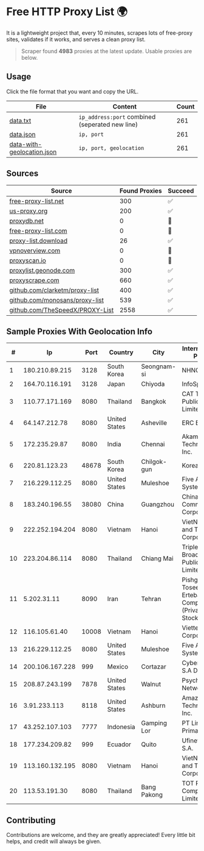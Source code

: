 
# Free HTTP Proxy List 🌍

It is a lightweight project that, every 10 minutes, scrapes lots of free-proxy sites, validates if it works, and serves a clean proxy list.


> Scraper found **4983** proxies at the latest update. Usable proxies are below.

## Usage

Click the file format that you want and copy the URL.


|File|Content|Count|
|----|-------|-----|
|[data.txt](https://raw.githubusercontent.com/themiralay/Proxy-List-World/master/data.txt)|`ip_address:port` combined (seperated new line)|261|
|[data.json](https://raw.githubusercontent.com/themiralay/Proxy-List-World/master/data.json)|`ip, port`|261|
|[data-with-geolocation.json](https://raw.githubusercontent.com/themiralay/Proxy-List-World/master/data-with-geolocation.json)|`ip, port, geolocation`|261|

## Sources

|Source|Found Proxies|Succeed|
|------|-------------|-------|
|[free-proxy-list.net](https://free-proxy-list.net)|300|✅|
|[us-proxy.org](https://www.us-proxy.org)|200|✅|
|[proxydb.net](http://proxydb.net)|0|🚫|
|[free-proxy-list.com](https://free-proxy-list.com/?page=&port=&type%5B%5D=http&type%5B%5D=https&up_time=0&search=Search)|0|🚫|
|[proxy-list.download](https://www.proxy-list.download/HTTP)|26|✅|
|[vpnoverview.com](https://vpnoverview.com/privacy/anonymous-browsing/free-proxy-servers)|0|🚫|
|[proxyscan.io](https://www.proxyscan.io)|0|🚫|
|[proxylist.geonode.com](https://proxylist.geonode.com/api/proxy-list?limit=300&page=1&sort_by=lastChecked&sort_type=desc&protocols=http,https)|300|✅|
|[proxyscrape.com](https://api.proxyscrape.com/v2/?request=displayproxies&protocol=http&timeout=10000&country=all&ssl=all&anonymity=all)|660|✅|
|[github.com/clarketm/proxy-list](https://raw.githubusercontent.com/clarketm/proxy-list/master/proxy-list-raw.txt)|400|✅|
|[github.com/monosans/proxy-list](https://raw.githubusercontent.com/monosans/proxy-list/main/proxies/http.txt)|539|✅|
|[github.com/TheSpeedX/PROXY-List](https://raw.githubusercontent.com/TheSpeedX/PROXY-List/master/http.txt)|2558|✅|


## Sample Proxies With Geolocation Info

|#|Ip|Port|Country|City|Internet Service Provider|
|-|--|----|-------|----|-------------------------|
|1|180.210.89.215|3128|South Korea|Seongnam-si|NHNCLOUD|
|2|164.70.116.191|3128|Japan|Chiyoda|InfoSphere|
|3|110.77.171.169|8080|Thailand|Bangkok|CAT Telecom Public Company Limited|
|4|64.147.212.78|8080|United States|Asheville|ERC Broadband|
|5|172.235.29.87|8080|India|Chennai|Akamai Technologies, Inc.|
|6|220.81.123.23|48678|South Korea|Chilgok-gun|Korea Telecom|
|7|216.229.112.25|8080|United States|Muleshoe|Five Area Systems, LLC|
|8|183.240.196.55|38080|China|Guangzhou|China Mobile Communications Corporation|
|9|222.252.194.204|8080|Vietnam|Hanoi|VietNam Post and Telecom Corporation|
|10|223.204.86.114|8080|Thailand|Chiang Mai|Triple T Broadband Public Company Limited|
|11|5.202.31.11|8090|Iran|Tehran|Pishgaman Toseeh Ertebatat Company (Private Joint Stock)|
|12|116.105.61.40|10008|Vietnam|Hanoi|Viettel Corporation|
|13|216.229.112.25|8080|United States|Muleshoe|Five Area Systems, LLC|
|14|200.106.167.228|999|Mexico|Cortazar|Cybernetworks S.A De C.V|
|15|208.87.243.199|7878|United States|Walnut|Psychz Networks|
|16|3.91.233.113|8118|United States|Ashburn|Amazon Technologies Inc.|
|17|43.252.107.103|7777|Indonesia|Gamping Lor|PT Lintas Data Prima|
|18|177.234.209.82|999|Ecuador|Quito|Ufinet Panama S.A.|
|19|113.160.132.195|8080|Vietnam|Hanoi|VietNam Post and Telecom Corporation|
|20|113.53.191.30|8080|Thailand|Bang Pakong|TOT Public Company Limited|



## Contributing

Contributions are welcome, and they are greatly appreciated! Every
little bit helps, and credit will always be given.

